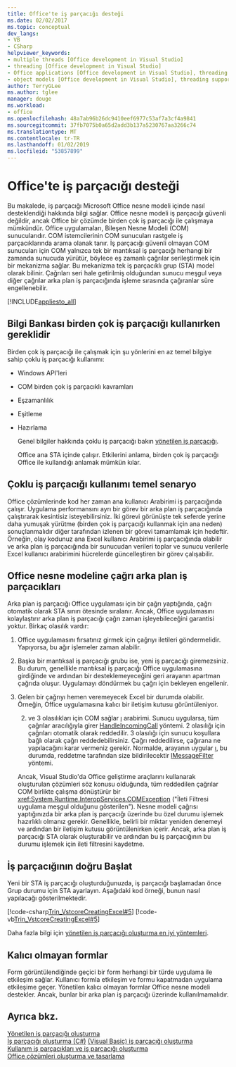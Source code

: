 ```yaml
---
title: Office'te iş parçacığı desteği
ms.date: 02/02/2017
ms.topic: conceptual
dev_langs:
- VB
- CSharp
helpviewer_keywords:
- multiple threads [Office development in Visual Studio]
- threading [Office development in Visual Studio]
- Office applications [Office development in Visual Studio], threading support
- object models [Office development in Visual Studio], threading support
author: TerryGLee
ms.author: tglee
manager: douge
ms.workload:
- office
ms.openlocfilehash: 48a7ab96b26dc9410eef6977c53af7a3cf4a9841
ms.sourcegitcommit: 37fb7075b0a65d2add3b137a5230767aa3266c74
ms.translationtype: MT
ms.contentlocale: tr-TR
ms.lasthandoff: 01/02/2019
ms.locfileid: "53857899"
---
```

# <a name="threading-support-in-office"></a>Office'te iş parçacığı desteği
  Bu makalede, iş parçacığı Microsoft Office nesne modeli içinde nasıl desteklendiği hakkında bilgi sağlar. Office nesne modeli iş parçacığı güvenli değildir, ancak Office bir çözümde birden çok iş parçacığı ile çalışmaya mümkündür. Office uygulamaları, Bileşen Nesne Modeli (COM) sunucularıdır. COM istemcilerinin COM sunucuları rastgele iş parçacıklarında arama olanak tanır. İş parçacığı güvenli olmayan COM sunucuları için COM yalnızca tek bir mantıksal iş parçacığı herhangi bir zamanda sunucuda yürütür, böylece eş zamanlı çağrılar serileştirmek için bir mekanizma sağlar. Bu mekanizma tek iş parçacıklı grup (STA) model olarak bilinir. Çağrıları seri hale getirilmiş olduğundan sunucu meşgul veya diğer çağrılar arka plan iş parçacığında işleme sırasında çağıranlar süre engellenebilir.  
  
 [!INCLUDE[appliesto_all](../vsto/includes/appliesto-all-md.md)]  
  
## <a name="knowledge-required-when-using-multiple-threads"></a>Bilgi Bankası birden çok iş parçacığı kullanırken gereklidir  
 Birden çok iş parçacığı ile çalışmak için şu yönlerini en az temel bilgiye sahip çoklu iş parçacığı kullanımı:  
  
- Windows API'leri  
  
- COM birden çok iş parçacıklı kavramları  
  
- Eşzamanlılık  
  
- Eşitleme  
  
- Hazırlama  
  
  Genel bilgiler hakkında çoklu iş parçacığı bakın [yönetilen iş parçacığı](/dotnet/standard/threading/).  
  
  Office ana STA içinde çalışır. Etkilerini anlama, birden çok iş parçacığı Office ile kullandığı anlamak mümkün kılar.  
  
## <a name="basic-multithreading-scenario"></a>Çoklu iş parçacığı kullanımı temel senaryo  
 Office çözümlerinde kod her zaman ana kullanıcı Arabirimi iş parçacığında çalışır. Uygulama performansını ayrı bir görev bir arka plan iş parçacığında çalıştırarak kesintisiz isteyebilirsiniz. İki görevi görünüşte tek seferde yerine daha yumuşak yürütme (birden çok iş parçacığı kullanmak için ana neden) sonuçlanmalıdır diğer tarafından izlenen bir görevi tamamlamak için hedeftir. Örneğin, olay kodunuz ana Excel kullanıcı Arabirimi iş parçacığında olabilir ve arka plan iş parçacığında bir sunucudan verileri toplar ve sunucu verilerle Excel kullanıcı arabirimini hücrelerde güncelleştiren bir görev çalışabilir.  
  
## <a name="background-threads-that-call-into-the-office-object-model"></a>Office nesne modeline çağrı arka plan iş parçacıkları  
 Arka plan iş parçacığı Office uygulaması için bir çağrı yaptığında, çağrı otomatik olarak STA sınırı ötesinde sıralanır. Ancak, Office uygulamasını kolaylaştırır arka plan iş parçacığı çağrı zaman işleyebileceğini garantisi yoktur. Birkaç olasılık vardır:  
  
1. Office uygulamasını fırsatınız girmek için çağrıyı iletileri göndermelidir. Yapıyorsa, bu ağır işlemeler zaman alabilir.  
  
2. Başka bir mantıksal iş parçacığı grubu ise, yeni iş parçacığı giremezsiniz. Bu durum, genellikle mantıksal iş parçacığı Office uygulamasına girdiğinde ve ardından bir desteklemeyeceğini geri arayanın apartman çağrıda oluşur. Uygulamayı döndürmek bu çağrı için bekleyen engellenir.  
  
3. Gelen bir çağrıyı hemen veremeyecek Excel bir durumda olabilir. Örneğin, Office uygulamasına kalıcı bir iletişim kutusu görüntüleniyor.  
  
   2. ve 3 olasılıkları için COM sağlar [ı](/windows/desktop/api/objidl/nn-objidl-imessagefilter) arabirimi. Sunucu uygularsa, tüm çağrılar aracılığıyla girer [HandleIncomingCall](/windows/desktop/api/objidl/nf-objidl-imessagefilter-handleincomingcall) yöntemi. 2 olasılığı için çağrıları otomatik olarak reddedilir. 3 olasılığı için sunucu koşullara bağlı olarak çağrı reddedebilirsiniz. Çağrı reddedilirse, çağırana ne yapılacağını karar vermeniz gerekir. Normalde, arayanın uygular [ı](/windows/desktop/api/objidl/nn-objidl-imessagefilter), bu durumda, reddetme tarafından size bildirilecektir [IMessageFilter](/windows/desktop/api/objidl/nf-objidl-imessagefilter-retryrejectedcall) yöntemi.  
  
   Ancak, Visual Studio'da Office geliştirme araçlarını kullanarak oluşturulan çözümleri söz konusu olduğunda, tüm reddedilen çağrılar COM birlikte çalışma dönüştürür bir <xref:System.Runtime.InteropServices.COMException> ("İleti Filtresi uygulama meşgul olduğunu gösterilen"). Nesne modeli çağrısı yaptığınızda bir arka plan iş parçacığı üzerinde bu özel durumu işlemek hazırlıklı olmanız gerekir. Genellikle, belirli bir miktar yeniden denemeyi ve ardından bir iletişim kutusu görüntülenirken içerir. Ancak, arka plan iş parçacığı STA olarak oluşturabilir ve ardından bu iş parçacığının bu durumu işlemek için ileti filtresini kaydetme.  
  
## <a name="start-the-thread-correctly"></a>İş parçacığının doğru Başlat  
 Yeni bir STA iş parçacığı oluşturduğunuzda, iş parçacığı başlamadan önce Grup durumu için STA ayarlayın. Aşağıdaki kod örneği, bunun nasıl yapılacağı gösterilmektedir.  
  
 [!code-csharp[Trin_VstcoreCreatingExcel#5](../vsto/codesnippet/CSharp/Trin_VstcoreCreatingExcelCS/ThisWorkbook.cs#5)]
 [!code-vb[Trin_VstcoreCreatingExcel#5](../vsto/codesnippet/VisualBasic/Trin_VstcoreCreatingExcelVB/ThisWorkbook.vb#5)]  
  
 Daha fazla bilgi için [yönetilen iş parçacığı oluşturma en iyi yöntemleri](/dotnet/standard/threading/managed-threading-best-practices).  
  
## <a name="modeless-forms"></a>Kalıcı olmayan formlar  
 Form görüntülendiğinde geçici bir form herhangi bir türde uygulama ile etkileşim sağlar. Kullanıcı formla etkileşim ve formu kapatmadan uygulama etkileşime geçer. Yönetilen kalıcı olmayan formlar Office nesne modeli destekler. Ancak, bunlar bir arka plan iş parçacığı üzerinde kullanılmamalıdır.  
  
## <a name="see-also"></a>Ayrıca bkz.  
 [Yönetilen iş parçacığı oluşturma](/dotnet/standard/threading/)  
 [İş parçacığı oluşturma (C#)](/dotnet/csharp/programming-guide/concepts/threading/index) [(Visual Basic) iş parçacığı oluşturma](/dotnet/visual-basic/programming-guide/concepts/threading/index)   
 [Kullanım iş parçacıkları ve iş parçacığı oluşturma](/dotnet/standard/threading/using-threads-and-threading)   
 [Office çözümleri oluşturma ve tasarlama](../vsto/designing-and-creating-office-solutions.md)  
